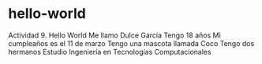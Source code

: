 # hello-world
Actividad 9. Hello World
Me llamo Dulce García 
Tengo 18 años
Mi cumpleaños es el 11 de marzo 
Tengo una mascota llamada Coco
Tengo dos hermanos
Estudio Ingeniería en Tecnologías Computacionales
